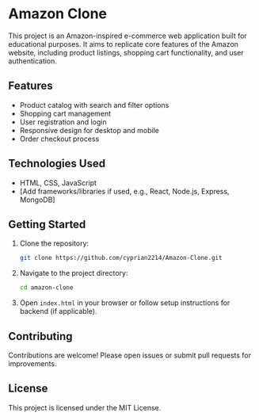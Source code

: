 # Amazon Clone

This project is an Amazon-inspired e-commerce web application built for educational purposes. It aims to replicate core features of the Amazon website, including product listings, shopping cart functionality, and user authentication.

## Features

- Product catalog with search and filter options
- Shopping cart management
- User registration and login
- Responsive design for desktop and mobile
- Order checkout process

## Technologies Used

- HTML, CSS, JavaScript
- [Add frameworks/libraries if used, e.g., React, Node.js, Express, MongoDB]

## Getting Started

1. Clone the repository:
    ```bash
    git clone https://github.com/cyprian2214/Amazon-Clone.git
    ```
2. Navigate to the project directory:
    ```bash
    cd amazon-clone
    ```
3. Open `index.html` in your browser or follow setup instructions for backend (if applicable).

## Contributing

Contributions are welcome! Please open issues or submit pull requests for improvements.

## License

This project is licensed under the MIT License.